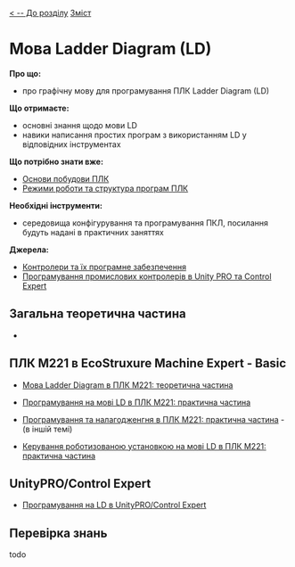 [< -- До розділу](../README.md)         [Зміст](../../contents.md)

# Мова Ladder Diagram (LD)

**Про що:**

- про графічну мову для програмування ПЛК Ladder Diagram (LD)

**Що отримаєте:**

- основні знання щодо мови LD
- навики написання простих програм з використанням LD у відповідних інструментах  

**Що потрібно знати вже:**

- [Основи побудови ПЛК](https://romamirkevich.github.io/PLCBeginner/%D0%9B%D0%B5%D0%BA%D1%86%D1%96%D1%97/01_HardM221.html)
- [Режими роботи та структура програм ПЛК](https://romamirkevich.github.io/PLCBeginner/%D0%9B%D0%B5%D0%BA%D1%86%D1%96%D1%97/1_Modes.html)

**Необхідні інструменти:**

- середовища конфігурування та програмування ПКЛ, посилання будуть надані в практичних заняттях 

**Джерела:** 

- [Контролери та їх програмне забезпечення](https://github.com/romamirkevich/PLCBeginner)
- [Програмування промислових контролерів в Unity PRO та Control Expert](https://pupenasan.github.io/controlexpertbook/)

## Загальна теоретична частина

- 

## ПЛК M221 в EcoStruxure Machine Expert - Basic

- [Мова Ladder Diagram в ПЛК M221: теоретична частина](teorm221.md)

- [Програмування на мові LD в ПЛК M221: практична частина](labm221.md)

- [Програмування та налагодженгня в ПЛК M221: практична частина](../debug/labm221.md) - (в іншій темі)

- [Керування роботизованою установкою на мові LD в ПЛК M221: практична частина](lab7_robot.md) 

## UnityPRO/Control Expert

- [Програмування на LD в UnityPRO/Control Expert](teorun.md)

## Перевірка знань

todo